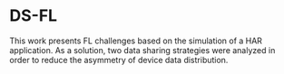 # DS-FL
This work presents FL challenges based on the simulation of a HAR application. As a solution, two data sharing strategies were analyzed in order to reduce the asymmetry of device data distribution.

